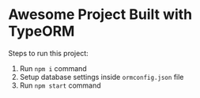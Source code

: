 # Awesome Project Built with TypeORM

Steps to run this project:

1. Run `npm i` command
2. Setup database settings inside `ormconfig.json` file
3. Run `npm start` command
